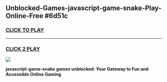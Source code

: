 
## Unblocked-Games-javascript-game-snake-Play-Online-Free #6d51c
<h3>
<a href="https://us.freeplayer.one?title=javascript-game-snake&ref=10M">CLICK TO PLAY</a></h3>
<hr>

<h3>
<a href="https://us.freeplayer.one?title=javascript-game-snake&ref=10M">CLICK 2 PLAY</a>
  
</h3>

<a href="https://us.freeplayer.one?title=javascript-game-snake&ref=10M"><img src="https://clearcache.store/games.png"></a>


**javascript-game-snake games unblocked: Your Gateway to Fun and Accessible Online Gaming**
